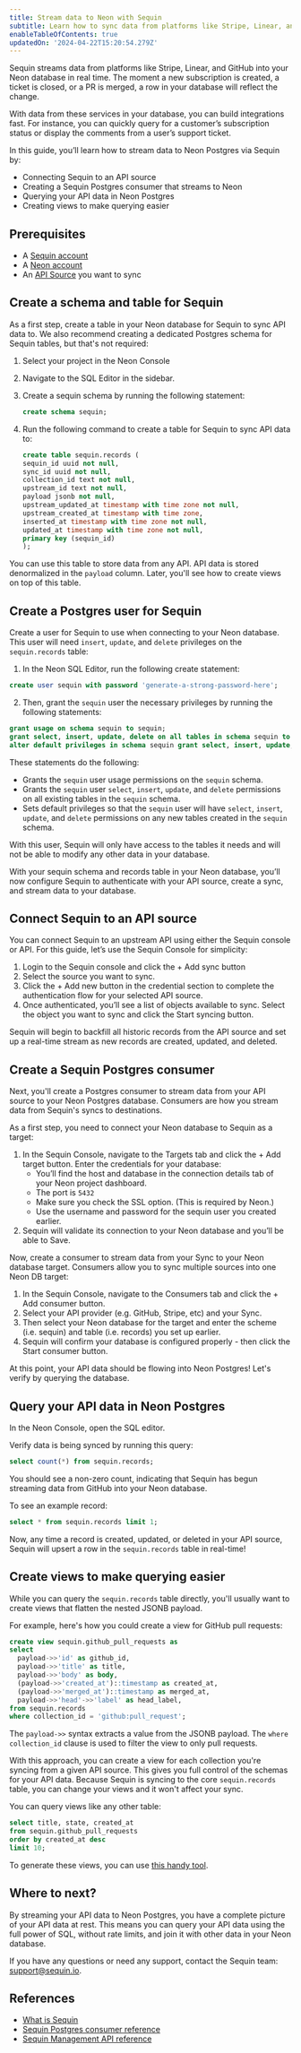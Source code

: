 ```yaml
---
title: Stream data to Neon with Sequin
subtitle: Learn how to sync data from platforms like Stripe, Linear, and GitHub into your Neon database in real time.
enableTableOfContents: true
updatedOn: '2024-04-22T15:20:54.279Z'
---
```


Sequin streams data from platforms like Stripe, Linear, and GitHub into your Neon database in real time. The moment a new subscription is created, a ticket is closed, or a PR is merged, a row in your database will reflect the change.

With data from these services in your database, you can build integrations fast. For instance, you can quickly query for a customer’s subscription status or display the comments from a user’s support ticket.

In this guide, you’ll learn how to stream data to Neon Postgres via Sequin by:

- Connecting Sequin to an API source
- Creating a Sequin Postgres consumer that streams to Neon
- Querying your API data in Neon Postgres
- Creating views to make querying easier

## Prerequisites

- A [Sequin account](https://sequin.io/signup)
- A [Neon account](https://console.neon.tech/)
- An [API Source](https://sequin.io/integrations) you want to sync

## Create a schema and table for Sequin

As a first step, create a table in your Neon database for Sequin to sync API data to. We also recommend creating a dedicated Postgres schema for Sequin tables, but that's not required:

1. Select your project in the Neon Console
2. Navigate to the SQL Editor in the sidebar.
3. Create a sequin schema by running the following statement:

    ```sql
    create schema sequin;
    ```

4. Run the following command to create a table for Sequin to sync API data to:

    ```sql
    create table sequin.records (
    sequin_id uuid not null,
    sync_id uuid not null,
    collection_id text not null,
    upstream_id text not null,
    payload jsonb not null,
    upstream_updated_at timestamp with time zone not null,
    upstream_created_at timestamp with time zone,
    inserted_at timestamp with time zone not null,
    updated_at timestamp with time zone not null,
    primary key (sequin_id)
    );
    ```

You can use this table to store data from any API. API data is stored denormalized in the `payload` column. Later, you'll see how to create views on top of this table.

## Create a Postgres user for Sequin

Create a user for Sequin to use when connecting to your Neon database. This user will need `insert`, `update`, and `delete` privileges on the `sequin.records` table:

1. In the Neon SQL Editor, run the following create statement:

```sql
create user sequin with password 'generate-a-strong-password-here';
```

2. Then, grant the `sequin` user the necessary privileges by running the following statements:

```sql
grant usage on schema sequin to sequin;
grant select, insert, update, delete on all tables in schema sequin to sequin;
alter default privileges in schema sequin grant select, insert, update, delete on tables to sequin;
```

These statements do the following:

- Grants the `sequin` user usage permissions on the `sequin` schema.
- Grants the `sequin` user `select`, `insert`, `update`, and `delete` permissions on all existing tables in the `sequin` schema.
- Sets default privileges so that the `sequin` user will have `select`, `insert`, `update`, and `delete` permissions on any new tables created in the `sequin` schema.

With this user, Sequin will only have access to the tables it needs and will not be able to modify any other data in your database.

With your sequin schema and records table in your Neon database, you’ll now configure Sequin to authenticate with your API source, create a sync, and stream data to your database.

## Connect Sequin to an API source

You can connect Sequin to an upstream API using either the Sequin console or API. For this guide, let’s use the Sequin Console for simplicity:

1. Login to the Sequin console and click the + Add sync button
2. Select the source you want to sync.
3. Click the + Add new button in the credential section to complete the authentication flow for your selected API source.
4. Once authenticated, you’ll see a list of objects available to sync. Select the object you want to sync and click the Start syncing button.

Sequin will begin to backfill all historic records from the API source and set up a real-time stream as new records are created, updated, and deleted.

## Create a Sequin Postgres consumer

Next, you'll create a Postgres consumer to stream data from your API source to your Neon Postgres database. Consumers are how you stream data from Sequin's syncs to destinations.

As a first step, you need to connect your Neon database to Sequin as a target:

1. In the Sequin Console, navigate to the Targets tab and click the + Add target button. Enter the credentials for your database:
   - You’ll find the host and database in the connection details tab of your Neon project dashboard.
   - The port is `5432`
   - Make sure you check the SSL option. (This is required by Neon.)
   - Use the username and password for the sequin user you created earlier.
2. Sequin will validate its connection to your Neon database and you’ll be able to Save.

Now, create a consumer to stream data from your Sync to your Neon database target. Consumers allow you to sync multiple sources into one Neon DB target:

1. In the Sequin Console, navigate to the Consumers tab and click the + Add consumer button.
2. Select your API provider (e.g. GitHub, Stripe, etc) and your Sync.
3. Then select your Neon database for the target and enter the scheme (i.e. sequin) and table (i.e. records) you set up earlier.
4. Sequin will confirm your database is configured properly - then click the Start consumer button.

At this point, your API data should be flowing into Neon Postgres! Let's verify by querying the database.

## Query your API data in Neon Postgres

In the Neon Console, open the SQL editor.

Verify data is being synced by running this query:

```sql
select count(*) from sequin.records;
```

You should see a non-zero count, indicating that Sequin has begun streaming data from GitHub into your Neon database.

To see an example record:

```sql
select * from sequin.records limit 1;
```

Now, any time a record is created, updated, or deleted in your API source, Sequin will upsert a row in the `sequin.records` table in real-time!

## Create views to make querying easier

While you can query the `sequin.records` table directly, you'll usually want to create views that flatten the nested JSONB payload.

For example, here's how you could create a view for GitHub pull requests:

```sql
create view sequin.github_pull_requests as
select
  payload->>'id' as github_id,
  payload->>'title' as title,
  payload->>'body' as body,
  (payload->>'created_at')::timestamp as created_at,
  (payload->>'merged_at')::timestamp as merged_at,
  payload->>'head'->>'label' as head_label,
from sequin.records
where collection_id = 'github:pull_request';
```

The `payload->>` syntax extracts a value from the JSONB payload. The `where collection_id` clause is used to filter the view to only pull requests.

With this approach, you can create a view for each collection you're syncing from a given API source. This gives you full control of the schemas for your API data. Because Sequin is syncing to the core `sequin.records` table, you can change your views and it won't affect your sync.

You can query views like any other table:

```sql
select title, state, created_at
from sequin.github_pull_requests
order by created_at desc
limit 10;
```

To generate these views, you can use [this handy tool](https://materialize.com/docs/ingest-data/stripe/#json-parsing).

## Where to next?

By streaming your API data to Neon Postgres, you have a complete picture of your API data at rest. This means you can query your API data using the full power of SQL, without rate limits, and join it with other data in your Neon database.

If you have any questions or need any support, contact the Sequin team: [support@sequin.io](mailto:support@sequin.io).

## References

- [What is Sequin](https://sequin.io/docs/introduction)
- [Sequin Postgres consumer reference](https://sequin.io/docs/consumers/postgres)
- [Sequin Management API reference](https://sequin.io/docs/management-api/introduction)
